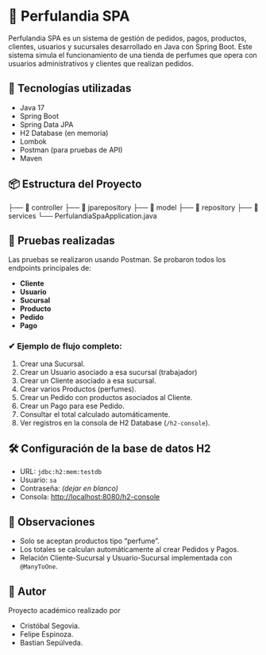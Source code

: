 # 🧴 Perfulandia SPA

Perfulandia SPA es un sistema de gestión de pedidos, pagos, productos, clientes, usuarios y sucursales desarrollado en Java con Spring Boot. Este sistema simula el funcionamiento de una tienda de perfumes que opera con usuarios administrativos y clientes que realizan pedidos.

## 🚀 Tecnologías utilizadas

- Java 17
- Spring Boot
- Spring Data JPA
- H2 Database (en memoria)
- Lombok
- Postman (para pruebas de API)
- Maven

## 📦 Estructura del Proyecto

├── 📁 controller
├── 📁 jparepository
├── 📁 model
├── 📁 repository
├── 📁 services
└── PerfulandiaSpaApplication.java

## 🧪 Pruebas realizadas

Las pruebas se realizaron usando Postman. Se probaron todos los endpoints principales de:

- **Cliente**
- **Usuario**
- **Sucursal**
- **Producto**
- **Pedido**
- **Pago**

### ✔ Ejemplo de flujo completo:

1. Crear una Sucursal.
2. Crear un Usuario asociado a esa sucursal (trabajador)
3. Crear un Cliente asociado a esa sucursal.
4. Crear varios Productos (perfumes).
5. Crear un Pedido con productos asociados al Cliente.
6. Crear un Pago para ese Pedido.
7. Consultar el total calculado automáticamente.
8. Ver registros en la consola de H2 Database (`/h2-console`).

## 🛠 Configuración de la base de datos H2

- URL: `jdbc:h2:mem:testdb`
- Usuario: `sa`
- Contraseña: *(dejar en blanco)*
- Consola: [http://localhost:8080/h2-console](http://localhost:8080/h2-console)

## 🧠 Observaciones

- Solo se aceptan productos tipo “perfume”.
- Los totales se calculan automáticamente al crear Pedidos y Pagos.
- Relación Cliente-Sucursal y Usuario-Sucursal implementada con `@ManyToOne`.

## 📌 Autor

Proyecto académico realizado por 
  
  - Cristóbal Segovia.
  - Felipe Espinoza.
  - Bastian Sepúlveda.
